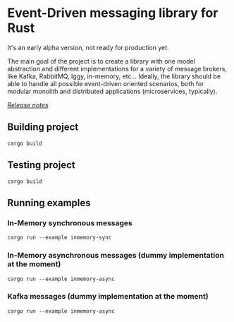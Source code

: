 # Event-Driven messaging library for Rust

It's an early alpha version, not ready for production yet.

The main goal of the project is to create a library with one model abstraction and different implementations 
for a variety of message brokers, like Kafka, RabbitMQ, Iggy, in-memory, etc... Ideally, the library should
be able to handle all possible event-driven oriented scenarios, both for modular monolith and distributed
applications (microservices, typically).

[*Release notes*](https://github.com/rust-lang-libs/eventure/releases)

## Building project
`cargo build`

## Testing project
`cargo build`

## Running examples
### In-Memory synchronous messages
`cargo run --example inmemory-sync`

### In-Memory asynchronous messages (dummy implementation at the moment)
`cargo run --example inmemory-async`

### Kafka messages (dummy implementation at the moment)
`cargo run --example inmemory-async`
